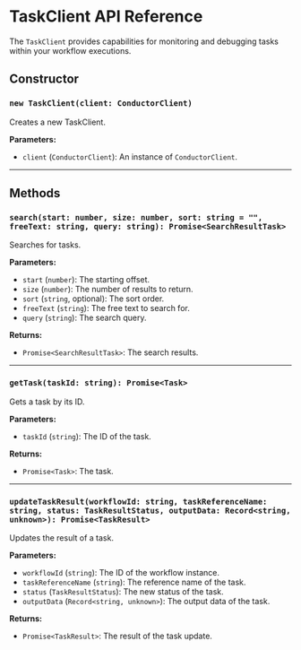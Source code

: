# TaskClient API Reference

The `TaskClient` provides capabilities for monitoring and debugging tasks within your workflow executions.

## Constructor

### `new TaskClient(client: ConductorClient)`

Creates a new TaskClient.

**Parameters:**

-   `client` (`ConductorClient`): An instance of `ConductorClient`.

---

## Methods

### `search(start: number, size: number, sort: string = "", freeText: string, query: string): Promise<SearchResultTask>`

Searches for tasks.

**Parameters:**

-   `start` (`number`): The starting offset.
-   `size` (`number`): The number of results to return.
-   `sort` (`string`, optional): The sort order.
-   `freeText` (`string`): The free text to search for.
-   `query` (`string`): The search query.

**Returns:**

-   `Promise<SearchResultTask>`: The search results.

---

### `getTask(taskId: string): Promise<Task>`

Gets a task by its ID.

**Parameters:**

-   `taskId` (`string`): The ID of the task.

**Returns:**

-   `Promise<Task>`: The task.

---

### `updateTaskResult(workflowId: string, taskReferenceName: string, status: TaskResultStatus, outputData: Record<string, unknown>): Promise<TaskResult>`

Updates the result of a task.

**Parameters:**

-   `workflowId` (`string`): The ID of the workflow instance.
-   `taskReferenceName` (`string`): The reference name of the task.
-   `status` (`TaskResultStatus`): The new status of the task.
-   `outputData` (`Record<string, unknown>`): The output data of the task.

**Returns:**

-   `Promise<TaskResult>`: The result of the task update.
